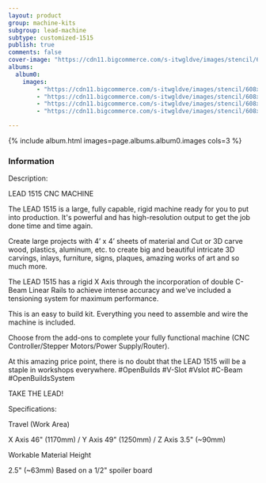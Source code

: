 ```yaml
---
layout: product
group: machine-kits
subgroup: lead-machine
subtype: customized-1515
publish: true
comments: false
cover-image: "https://cdn11.bigcommerce.com/s-itwgldve/images/stencil/608x608/products/3530/8664/LEAD_CNC_1515_Silver__Watermark__35385.1675310629.png?c=2"
albums:
  album0:
    images:
        - "https://cdn11.bigcommerce.com/s-itwgldve/images/stencil/608x608/products/3530/8664/LEAD_CNC_1515_Silver__Watermark__35385.1675310629.png?c=2"
        - "https://cdn11.bigcommerce.com/s-itwgldve/images/stencil/608x608/products/3530/8689/LEAD_CNC_1515_Black__Watermark__74931.1675310629.png?c=2"
        - "https://cdn11.bigcommerce.com/s-itwgldve/images/stencil/608x608/products/3530/7439/LEAD_1515_CNC_Spin_GIF__12006.1675310629.gif?c=2"
        - "https://cdn11.bigcommerce.com/s-itwgldve/images/stencil/608x608/products/3530/7440/LEAD_1515_CNC_Movement_GIF__39428.1675310629.gif?c=2"

---
```


{% include album.html images=page.albums.album0.images cols=3 %}

### Information

Description:
 

  LEAD 1515 CNC MACHINE

  The LEAD 1515 is a large, fully capable, rigid machine ready for you to put into production. It\'s powerful and has high-resolution output to get the job done time and time again.

Create large projects with 4’ x 4’ sheets of material and Cut or 3D carve wood, plastics, aluminum, etc. to create big and beautiful intricate 3D carvings, inlays, furniture, signs, plaques, amazing works of art and so much more.

The LEAD 1515 has a rigid X Axis through the incorporation of double C-Beam Linear Rails to achieve intense accuracy and we\'ve included a tensioning system for maximum performance.

This is an easy to build kit. Everything you need to assemble and wire the machine is included. 

Choose from the add-ons to complete your fully functional machine (CNC Controller/Stepper Motors/Power Supply/Router).

At this amazing price point, there is no doubt that the LEAD 1515 will be a staple in workshops everywhere. #OpenBuilds #V-Slot #Vslot #C-Beam #OpenBuildsSystem

TAKE THE LEAD!

  Specifications:

  Travel (Work Area)

  X Axis 46" (1170mm) / Y Axis 49" (1250mm) / Z Axis 3.5" (~90mm)

  Workable Material Height

  2.5" (~63mm) Based on a 1/2" spoiler board


